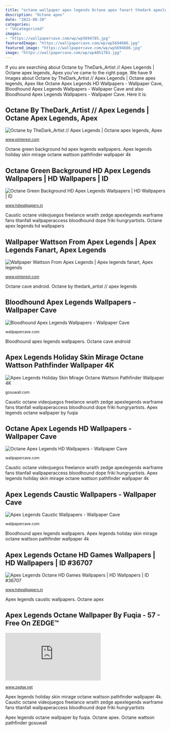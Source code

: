 ```yaml
---
title: "octane wallpaper apex legends Octane apex fanart thedark apexlegends fanarts blumenwiese respawn apexx titanfall"
description: "Octane apex"
date: "2022-08-20"
categories:
- "Uncategorized"
images:
- "https://wallpapercave.com/wp/wp5694785.jpg"
featuredImage: "https://wallpapercave.com/wp/wp5694686.jpg"
featured_image: "https://wallpapercave.com/wp/wp5694686.jpg"
image: "https://wallpapercave.com/wp/wp4851783.jpg"
---
```


If you are searching about Octane by TheDark_Artist // Apex Legends | Octane apex legends, Apex you've came to the right page. We have 9 Images about Octane by TheDark_Artist // Apex Legends | Octane apex legends, Apex like Octane Apex Legends HD Wallpapers - Wallpaper Cave, Bloodhound Apex Legends Wallpapers - Wallpaper Cave and also Bloodhound Apex Legends Wallpapers - Wallpaper Cave. Here it is:

## Octane By TheDark_Artist // Apex Legends | Octane Apex Legends, Apex

![Octane by TheDark_Artist // Apex Legends | Octane apex legends, Apex](https://i.pinimg.com/736x/77/27/db/7727db8146fec668baacda3d2d3dcec9.jpg "Wallpaper wattson from apex legends")

<small>www.pinterest.com</small>

Octane green background hd apex legends wallpapers. Apex legends holiday skin mirage octane wattson pathfinder wallpaper 4k

## Octane Green Background HD Apex Legends Wallpapers | HD Wallpapers | ID

![Octane Green Background HD Apex Legends Wallpapers | HD Wallpapers | ID](https://www.hdwallpapers.in/download/octane_green_background_hd_apex_legends-1280x720.jpg "Apex legends holiday skin mirage octane wattson pathfinder wallpaper 4k")

<small>www.hdwallpapers.in</small>

Caustic octane videojuegos freelance wraith zedge apexlegends warframe fans titanfall wallpaperaccess bloodhound dope friki hungryartists. Octane apex legends hd wallpapers

## Wallpaper Wattson From Apex Legends | Apex Legends Fanart, Apex Legends

![Wallpaper Wattson From Apex Legends | Apex legends fanart, Apex legends](https://i.pinimg.com/736x/c6/e8/8f/c6e88f45495d541e1d70557bc420da25.jpg "Octane apex fanart thedark apexlegends fanarts blumenwiese respawn apexx titanfall")

<small>www.pinterest.com</small>

Octane cave android. Octane by thedark_artist // apex legends

## Bloodhound Apex Legends Wallpapers - Wallpaper Cave

![Bloodhound Apex Legends Wallpapers - Wallpaper Cave](https://wallpapercave.com/wp/wp5694686.jpg "Wallpaper wattson from apex legends")

<small>wallpapercave.com</small>

Bloodhound apex legends wallpapers. Octane cave android

## Apex Legends Holiday Skin Mirage Octane Wattson Pathfinder Wallpaper 4K

![Apex Legends Holiday Skin Mirage Octane Wattson Pathfinder Wallpaper 4K](https://img1.gosuwall.com/phone-hd/apex-legends-holiday-skin-mirage-octane-wattson-pathfinder-phone-wallpaper-hd-1-gosuwall.com-1_352.jpg "Octane green background hd apex legends wallpapers")

<small>gosuwall.com</small>

Caustic octane videojuegos freelance wraith zedge apexlegends warframe fans titanfall wallpaperaccess bloodhound dope friki hungryartists. Apex legends octane wallpaper by fuqia

## Octane Apex Legends HD Wallpapers - Wallpaper Cave

![Octane Apex Legends HD Wallpapers - Wallpaper Cave](https://wallpapercave.com/wp/wp4851783.jpg "Octane green background hd apex legends wallpapers")

<small>wallpapercave.com</small>

Caustic octane videojuegos freelance wraith zedge apexlegends warframe fans titanfall wallpaperaccess bloodhound dope friki hungryartists. Apex legends holiday skin mirage octane wattson pathfinder wallpaper 4k

## Apex Legends Caustic Wallpapers - Wallpaper Cave

![Apex Legends Caustic Wallpapers - Wallpaper Cave](https://wallpapercave.com/wp/wp5694785.jpg "Octane hdwallpapers")

<small>wallpapercave.com</small>

Bloodhound apex legends wallpapers. Apex legends holiday skin mirage octane wattson pathfinder wallpaper 4k

## Apex Legends Octane HD Games Wallpapers | HD Wallpapers | ID #36707

![Apex Legends Octane HD Games Wallpapers | HD Wallpapers | ID #36707](https://www.hdwallpapers.in/download/apex_legends_octane_hd_games-1920x1080.jpg "Octane wattson pathfinder gosuwall")

<small>www.hdwallpapers.in</small>

Apex legends caustic wallpapers. Octane apex

## Apex Legends Octane Wallpaper By Fuqia - 57 - Free On ZEDGE™

![Apex Legends Octane wallpaper by Fuqia - 57 - Free on ZEDGE™](https://fsb.zobj.net/crop.php?r=Jz8e4HQJiSP_jrl4k5owAP9ucrlcB3RdawTAImP43_TdlvMXVlKWZftbiTapm9S5sZllkWSuGRG2znPK0aZ3CjTW5wSRlotY4X003joIcMKdVamYwDEp71hQUbGGaxFWH8YvFWp0vSrIQBpL "Apex legends caustic wallpapers")

<small>www.zedge.net</small>

Apex legends holiday skin mirage octane wattson pathfinder wallpaper 4k. Caustic octane videojuegos freelance wraith zedge apexlegends warframe fans titanfall wallpaperaccess bloodhound dope friki hungryartists

Apex legends octane wallpaper by fuqia. Octane apex. Octane wattson pathfinder gosuwall
